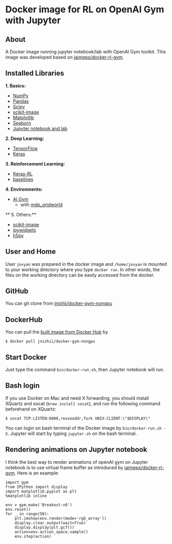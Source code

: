 # Docker image for RL on OpenAI Gym with Jupyter
 
## About

A Docker image running jupyter notebook/lab with OpenAI Gym toolkit. 
This image was developed based on [jaimeps/docker-rl-gym](https://github.com/jaimeps/docker-rl-gym).

## Installed Libraries

**1. Basics:** 
- [NumPy](http://www.numpy.org/)
- [Pandas](http://pandas.pydata.org/)
- [Scipy](https://www.scipy.org/)
- [scikit-image](https://scikit-image.org/)
- [Matplotlib](http://matplotlib.org/)
- [Seaborn](https://seaborn.pydata.org/)
- [Jupyter notebook and lab](http://jupyter.org/)

**2. Deep Learning:** 
- [TensorFlow](https://www.tensorflow.org/)
- [Keras](http://keras.io/)

**3. Reinforcement Learning:**
- [Keras-RL](https://keras-rl.readthedocs.io/en/latest/)
- [baselines](https://github.com/openai/baselines)
<!-- - [TensorForce](https://github.com/reinforceio/tensorforce) -->

**4. Environments:**
- [AI Gym](https://github.com/openai/gym)
	- with [mdp_gridworld](https://github.com/IRLL/reinforcement_learning_class)
<!-- - [PyGame Learning Environment](http://pygame-learning-environment.readthedocs.io/) -->

** 5. Others:** 
- [scikit-image](https://scikit-image.org/)
- [ipywidgets](https://ipywidgets.readthedocs.io/en/stable/index.html)
- [h5py](http://www.h5py.org/)

## User and Home

User `jovyan` was prepared in the docker image and `/home/jovyan` is mounted to your working directory where you type `docker run`. In other words, the files on the working directory can be easily accessed from the docker.


## GitHub

You can git clone from [jnishii/docker-gym-nongpu](https://github.com/jnishii/docker-gym-nongpu)

## DockerHub

You can pull the [built image from Docker Hub](https://hub.docker.com/r/jnishii/docker-gym-nongpu/) by 

```
$ docker pull jnishii/docker-gym-nongpu
```

## Start Docker

Just type the command `bin/docker-run.sh`, then Jupyter notebook will run.


## Bash login

If you use Docker on Mac and need X forwarding, you should install XQuartz and socat (`brew install socat`), and run the following command beforehand on XQuartz:

```
$ socat TCP-LISTEN:6000,reuseaddr,fork UNIX-CLIENT:\"$DISPLAY\"
```

You can login on bash terminal of the Docker image by `bin/docker-run.sh -X`.
Jupyter will start by typing `jupyter.sh` on the bash terminal.


## Rendering animations on Jupyter notebook

I think the best way to render animations of openAI gym on Jupyter notebook is to use virtual frame buffer as introduced by [jaimeps/docker-rl-gym](https://github.com/jaimeps/docker-rl-gym). Here is an example:

```
import gym
from IPython import display
import matplotlib.pyplot as plt
%matplotlib inline

env = gym.make('Breakout-v0')
env.reset()
for _ in range(50):
    plt.imshow(env.render(mode='rgb_array'))
    display.clear_output(wait=True)
    display.display(plt.gcf())
    action=env.action_space.sample()
    env.step(action)
```

